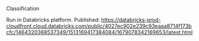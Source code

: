 Classification

Run in Databricks platform.
Published:
https://databricks-prod-cloudfront.cloud.databricks.com/public/4027ec902e239c93eaaa8714f173bcfc/1464320368537349/1513169417384084/1679078342169653/latest.html
